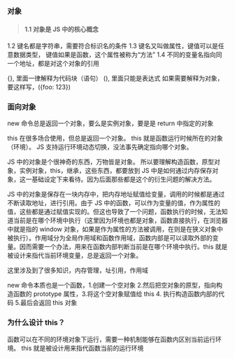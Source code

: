 ### 对象

> #### 1.1 对象是 JS 中的核心概念

1.2 键名都是字符串，需要符合标识名的条件
1.3 键名又叫做属性，键值可以是任意数据类型，
键值如果是函数，这个属性被称为“方法”
1.4 不同的变量名指向同一个地址，都是对这个对象的引用

{}, 里面一律解释为代码块（语句）
(), 里面只能是表达式
如果需要解释为对象，要这样写，({foo: 123})

### 面向对象

new 命令总是返回一个对象，要么是实例对象，要是是 return 中指定的对象

this 在很多场合使用，但总是返回一个对象。
this 就是函数运行时候所在的对象（环境）。
JS 支持运行环境动态切换，没法事先确定指向哪个对象。

JS 中的对象是个很神奇的东西，万物皆是对象。
所以要理解构造函数，原型对象，实例对象，this，继承，这些东西，都要放到 JS 中是如何通过内存保存对象，这一基础设定下来看待。因为后面那些都是这个的衍生问题的解决方法。

JS 中的对象是保存在一块内存中，把内存地址赋值给变量，调用的时候都是通过不断读取地址，进行引用。由于 JS 中的函数，可以作为变量的值，作为属性的值，这些都是通过赋值实现的。但这也导致了一个问题，函数执行的时候，无法知道当前是在哪个环境中执行（这里因为环境也都是对象，函数直接执行，在浏览器中就是指的 window 对象，如果是作为属性的方法被调用，在则是在狭义对象中被执行）。作用域分为全局作用域和函数作用域，函数内部是可以读取外部的变量。因而需要一个办法，用来在函数内部判断当前是在哪个环境中执行。this 就是被设计来指代当前环境变量，总是返回一个对象。

这里涉及到了很多知识，内存管理，址引用，作用域

new 命令本质也是一个函数，1.创建一个空对象 2.然后把空对象的原型，指向构造函数的 prototype 属性，3.将这个空对象赋值给 this 4. 执行构造函数内部的代码 5.最后会返回 this 对象

### 为什么设计 this？

函数可以在不同的环境对象下运行，需要一种机制能够在函数内区别当前运行环境。
this 就是被设计用来指代函数当前的运行环境
